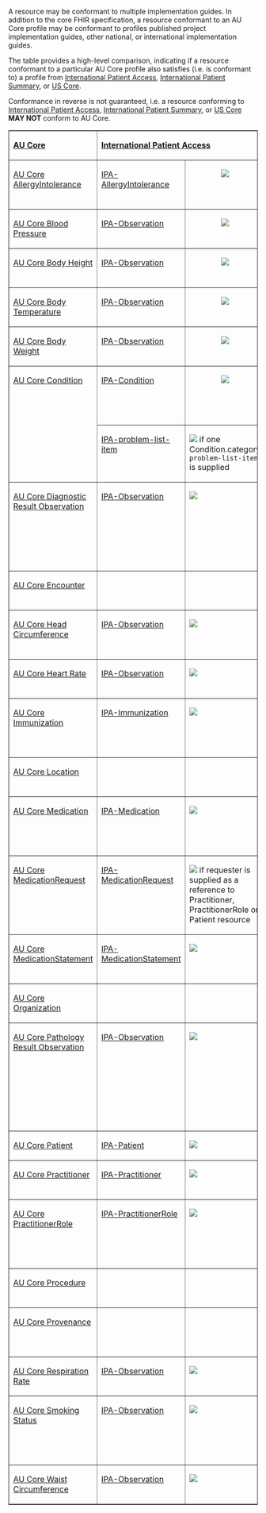 A resource may be conformant to multiple implementation guides. In addition to the core FHIR specification, a resource conformant to an AU Core profile may be conformant to profiles published project implementation guides, other national, or international implementation guides.

The table provides a high-level comparison, indicating if a resource conformant to a particular AU Core profile also satisfies (i.e. is conformant to) a profile from [International Patient Access](https://build.fhir.org/ig/HL7/fhir-ipa), [International Patient Summary](https://build.fhir.org/ig/HL7/fhir-ips), or [US Core](http://build.fhir.org/ig/HL7/US-Core).

Conformance in reverse is not guaranteed, i.e. a resource conforming to [International Patient Access](https://build.fhir.org/ig/HL7/fhir-ipa), [International Patient Summary](http://build.fhir.org/ig/HL7/fhir-ips), or [US Core](http://build.fhir.org/ig/HL7/US-Core) **MAY NOT** conform to AU Core.

<table border="1" cellspacing="0" cellpadding="0">
    <tbody>
        <tr>
            <td width="93" valign="top">
                <p>
                    <strong>
                        <a href="https://build.fhir.org/ig/hl7au/au-fhir-core">
                            AU Core
                        </a>
                    </strong>
                </p>
            </td>
            <td width="191" colspan="2" valign="top">
                <p>
                    <a href="https://build.fhir.org/ig/HL7/fhir-ipa">
                        <strong>International Patient Access</strong>
                    </a>
                    <strong></strong>
                </p>
            </td>
            <td width="198" colspan="2" valign="top">
                <p>
                    <a href="https://build.fhir.org/ig/HL7/fhir-ips">
                        <strong>International Patient Summary</strong>
                    </a>
                    <strong></strong>
                </p>
            </td>
            <td width="215" colspan="2" valign="top">
                <p>
                    <a href="http://build.fhir.org/ig/HL7/US-Core">
                        <strong>US Core</strong>
                    </a>
                    <strong></strong>
                </p>
            </td>
        </tr>
        <tr>
            <td width="93" valign="top">
                <p>
                    <a
                        href="StructureDefinition-au-core-allergyintolerance.html"
                    >
                        AU Core AllergyIntolerance
                    </a>
                </p>
            </td>
            <td width="81" valign="top">
                <p>
                    <a
                        href="http://hl7.org/fhir/uv/ipa/StructureDefinition/ipa-allergyintolerance"
                    >
                        IPA-AllergyIntolerance
                    </a>
                </p>
            </td>
            <td width="111" valign="top">
                <p align="center">
                    <img src="https://hl7.org/fhir/R4/assets/images/tick.png"/>
                </p>
            </td>
            <td width="68" valign="top">
                <p>
                    <a
                        href="http://hl7.org/fhir/uv/ips/StructureDefinition/AllergyIntolerance-uv-ips"
                    >
                        Allergy Intolerance (IPS)
                    </a>
                </p>
            </td>
            <td width="130" valign="top">
                <p>
                    <img src="https://hl7.org/fhir/R4/assets/images/tick.png"/> if patient is supported as
                    AllergyIntolerance.patient.reference
                </p>
            </td>
            <td width="78" valign="top">
                <p>
                    <a
                        href="http://hl7.org/fhir/us/core/StructureDefinition/us-core-allergyintolerance"
                    >
                        US Core AllergyIntolerance
                    </a>
                </p>
            </td>
            <td width="137" valign="top">
                <p>
                    <img src="https://hl7.org/fhir/R4/assets/images/tick.png"/>
                </p>
            </td>
        </tr>
        <tr>
            <td width="93" valign="top">
                <p>
                    <a
                        href="StructureDefinition-au-core-bloodpressure.html"
                    >
                        AU Core Blood Pressure
                    </a>
                </p>
            </td>
            <td width="81" valign="top">
                <p>
                    <a
                        href="https://build.fhir.org/ig/HL7/fhir-ipa/StructureDefinition-ipa-observation.html"
                    >
                        IPA-Observation
                    </a>
                </p>
            </td>
            <td width="111" valign="top">
                <p align="center">
                    <img src="https://hl7.org/fhir/R4/assets/images/tick.png"/>
                </p>
            </td>
            <td width="68" valign="top">
                <p>
                    <a href="http://hl7.org/fhir/R4/observation-bp.html">
                        observation-bp
                    </a>
                </p>
            </td>
            <td width="130" valign="top">
                <p>
                    <img src="https://hl7.org/fhir/R4/assets/images/tick.png"/>
                </p>
            </td>
            <td width="78" valign="top">
                <p>
                    <a
                        href="http://hl7.org/fhir/us/core/StructureDefinition/us-core-blood-pressure"
                    >
                        US Core Blood Pressure
                    </a>
                </p>
            </td>
            <td width="137" valign="top">
                <p>
                    <img src="https://hl7.org/fhir/R4/assets/images/tick.png"/>
                </p>
            </td>
        </tr>
        <tr>
            <td width="93" valign="top">
                <p>
                    <a
                        href="StructureDefinition-au-core-bodyheight.html"
                    >
                        AU Core Body Height
                    </a>
                </p>
            </td>
            <td width="81" valign="top">
                <p>
                    <a
                        href="https://build.fhir.org/ig/HL7/fhir-ipa/StructureDefinition-ipa-observation.html"
                    >
                        IPA-Observation
                    </a>
                </p>
            </td>
            <td width="111" valign="top">
                <p align="center">
                    <img src="https://hl7.org/fhir/R4/assets/images/tick.png"/>
                </p>
            </td>
            <td width="68" valign="top">
                <p>
                    <a
                        href="http://hl7.org/fhir/R4/observation-bodyheight.html"
                    >
                        observation-bodyheight
                    </a>
                </p>
            </td>
            <td width="130" valign="top">
                <p>
                    <img src="https://hl7.org/fhir/R4/assets/images/tick.png"/>
                </p>
            </td>
            <td width="78" valign="top">
                <p>
                    <a
                        href="http://hl7.org/fhir/us/core/StructureDefinition/us-core-body-height"
                    >
                        US Core Body Height
                    </a>
                </p>
            </td>
            <td width="137" valign="top">
                <p>
                    <img src="https://hl7.org/fhir/R4/assets/images/tick.png"/>
                </p>
            </td>
        </tr>
        <tr>
            <td width="93" valign="top">
                <p>
                    <a
                        href="StructureDefinition-au-core-bodytemp.html"
                    >
                        AU Core Body Temperature
                    </a>
                </p>
            </td>
            <td width="81" valign="top">
                <p>
                    <a
                        href="https://build.fhir.org/ig/HL7/fhir-ipa/StructureDefinition-ipa-observation.html"
                    >
                        IPA-Observation
                    </a>
                </p>
            </td>
            <td width="111" valign="top">
                <p align="center">
                    <img src="https://hl7.org/fhir/R4/assets/images/tick.png"/>
                </p>
            </td>
            <td width="68" valign="top">
                <p>
                    <a href="http://hl7.org/fhir/R4/observation-bodytemp.html">
                        observation-bodytemp
                    </a>
                </p>
            </td>
            <td width="130" valign="top">
                <p>
                    <img src="https://hl7.org/fhir/R4/assets/images/tick.png"/>
                </p>
            </td>
            <td width="78" valign="top">
                <p>
                    <a
                        href="http://hl7.org/fhir/us/core/StructureDefinition/us-core-body-temperature"
                    >
                        US Core Body Temperature
                    </a>
                </p>
            </td>
            <td width="137" valign="top">
                <p>
                    <img src="https://hl7.org/fhir/R4/assets/images/tick.png"/>
                </p>
            </td>
        </tr>
        <tr>
            <td width="93" valign="top">
                <p>
                    <a
                        href="StructureDefinition-au-core-bodyweight.html"
                    >
                        AU Core Body Weight
                    </a>
                </p>
            </td>
            <td width="81" valign="top">
                <p>
                    <a
                        href="https://build.fhir.org/ig/HL7/fhir-ipa/StructureDefinition-ipa-observation.html"
                    >
                        IPA-Observation
                    </a>
                </p>
            </td>
            <td width="111" valign="top">
                <p align="center">
                    <img src="https://hl7.org/fhir/R4/assets/images/tick.png"/>
                </p>
            </td>
            <td width="68" valign="top">
                <p>
                    <a
                        href="http://hl7.org/fhir/R4/observation-bodyweight.html"
                    >
                        observation-bodyweight
                    </a>
                </p>
            </td>
            <td width="130" valign="top">
                <p>
                    <img src="https://hl7.org/fhir/R4/assets/images/tick.png"/>
                </p>
            </td>
            <td width="78" valign="top">
                <p>
                    <a
                        href="http://hl7.org/fhir/us/core/StructureDefinition/us-core-body-weight"
                    >
                        US Core Body Weight
                    </a>
                </p>
            </td>
            <td width="137" valign="top">
                <p>
                    <img src="https://hl7.org/fhir/R4/assets/images/tick.png"/>
                </p>
            </td>
        </tr>
        <tr>
            <td width="93" rowspan="2" valign="top">
                <p>
                    <a
                        href="StructureDefinition-au-core-condition.html"
                    >
                        AU Core Condition
                    </a>
                </p>
            </td>
            <td width="81" valign="top">
                <p>
                    <a
                        href="http://hl7.org/fhir/uv/ipa/StructureDefinition/ipa-condition"
                    >
                        IPA-Condition
                    </a>
                </p>
            </td>
            <td width="111" valign="top">
                <p align="center">
                    <img src="https://hl7.org/fhir/R4/assets/images/tick.png"/>
                </p>
            </td>
            <td width="68" rowspan="2" valign="top">
                <p>
                    <a
                        href="http://hl7.org/fhir/uv/ips/StructureDefinition/Condition-uv-ips"
                    >
                        Condition (IPS)
                    </a>
                </p>
            </td>
            <td width="130" rowspan="2" valign="top">
                <p>
                    <img src="https://hl7.org/fhir/R4/assets/images/tick.png"/> if patient is supported as Condition.subject.reference
                </p>
            </td>
            <td width="78" valign="top">
                <p>
                    <a
                        href="http://hl7.org/fhir/us/core/StructureDefinition/us-core-condition-problems-health-concerns"
                    >
                        US Core Condition Problems and Health Concerns
                    </a>
                </p>
            </td>
            <td width="137" valign="top">
                <p>
                    <img src="https://hl7.org/fhir/R4/assets/images/tick.png"/> if one Condition.category is supplied with a value
                    from the US Core Problem or Health Concern value set
                </p>
            </td>
        </tr>
        <tr>
            <td width="81" valign="top">
                <p>
                    <a
                        href="http://hl7.org/fhir/uv/ipa/StructureDefinition/ipa-problem-list-item"
                    >
                        IPA-problem-list-item
                    </a>
                </p>
            </td>
            <td width="111" valign="top">
                <p>
<img src="https://hl7.org/fhir/R4/assets/images/tick.png"/> if one Condition.category                    <code>problem-list-item</code> is supplied
                </p>
            </td>
            <td width="78" valign="top">
                <p>
                    <a
                        href="http://hl7.org/fhir/us/core/StructureDefinition/us-core-condition-encounter-diagnosis"
                    >
                        US Core Condition Encounter Diagnosis
                    </a>
                </p>
            </td>
            <td width="137" valign="top">
                <p>
<img src="https://hl7.org/fhir/R4/assets/images/tick.png"/> if one Condition.category                    <code>encounter-diagnosis</code> is supplied
                </p>
            </td>
        </tr>
        <tr>
            <td width="93" valign="top">
                <p>
                    <a
                        href="StructureDefinition-au-core-diagnosticresult.html"
                    >
                        AU Core Diagnostic Result Observation
                    </a>
                </p>
            </td>
            <td width="81" valign="top">
                <p>
                    <a
                        href="https://build.fhir.org/ig/HL7/fhir-ipa/StructureDefinition-ipa-observation.html"
                    >
                        IPA-Observation
                    </a>
                </p>
            </td>
            <td width="111" valign="top">
                <p>
                    <img src="https://hl7.org/fhir/R4/assets/images/tick.png"/>
                </p>
            </td>
            <td width="68" valign="top">
                <p>
                    <a
                        href="http://hl7.org/fhir/uv/ips/StructureDefinition/Observation-results-uv-ips"
                    >
                        Observation Results (IPS)
                    </a>
                </p>
            </td>
            <td width="130" valign="top">
                <p>
                    <img src="https://hl7.org/fhir/R4/assets/images/tick.png"/> if patient is supported as
Observation.subject.reference and Observation.status is                    <code>final</code>
                </p>
            </td>
            <td width="78" valign="top">
                <p>
                    <a
                        href="http://hl7.org/fhir/us/core/StructureDefinition/us-core-observation-clinical-result"
                    >
                        US Core Observation Clinical Result
                    </a>
                </p>
            </td>
            <td width="137" valign="top">
                <p>
                    <img src="https://hl7.org/fhir/R4/assets/images/tick.png"/> noting that US Core extensibly binds Observation.code
                    to LOINC and restricts Observation.quantity[x] to UCUM for
                    coded quantity units
                </p>
            </td>
        </tr>
        <tr>
            <td width="93" valign="top">
                <p>
                    <a
                        href="StructureDefinition-au-core-encounter.html"
                    >
                        AU Core Encounter
                    </a>
                </p>
            </td>
            <td width="81" valign="top">
            </td>
            <td width="111" valign="top">
            </td>
            <td width="68" valign="top">
            </td>
            <td width="130" valign="top">
            </td>
            <td width="78" valign="top">
                <p>
                    <a
                        href="http://hl7.org/fhir/us/core/StructureDefinition/us-core-encounter"
                    >
                        US Core Encounter
                    </a>
                </p>
            </td>
            <td width="137" valign="top">
                <p>
                    <img src="https://hl7.org/fhir/R4/assets/images/tick.png"/> if Encounter.type is supplied
                </p>
            </td>
        </tr>
        <tr>
            <td width="93" valign="top">
                <p>
                    <a
                        href="StructureDefinition-au-core-headcircum.html"
                    >
                        AU Core Head Circumference
                    </a>
                </p>
            </td>
            <td width="81" valign="top">
                <p>
                    <a
                        href="https://build.fhir.org/ig/HL7/fhir-ipa/StructureDefinition-ipa-observation.html"
                    >
                        IPA-Observation
                    </a>
                </p>
            </td>
            <td width="111" valign="top">
                <p>
                    <img src="https://hl7.org/fhir/R4/assets/images/tick.png"/>
                </p>
            </td>
            <td width="68" valign="top">
                <p>
                    <a
                        href="https://hl7.org/fhir/R4/observation-headcircum.html"
                    >
                        observation-headcircum
                    </a>
                </p>
            </td>
            <td width="130" valign="top">
                <p>
                    <img src="https://hl7.org/fhir/R4/assets/images/tick.png"/>
                </p>            
            </td>
            <td width="78" valign="top">
                <p>
                    <a
                        href="https://build.fhir.org/ig/HL7/US-Core/StructureDefinition-us-core-head-circumference.html"
                    >
                        US Core Head Circumference Profile
                    </a>
                </p>
            </td>
            <td width="137" valign="top">
                <p>
                    <img src="https://hl7.org/fhir/R4/assets/images/tick.png"/>
                </p>
            </td>
        </tr>
        <tr>
            <td width="93" valign="top">
                <p>
                    <a
                        href="StructureDefinition-au-core-heartrate.html"
                    >
                        AU Core Heart Rate
                    </a>
                </p>
            </td>
            <td width="81" valign="top">
                <p>
                    <a
                        href="https://build.fhir.org/ig/HL7/fhir-ipa/StructureDefinition-ipa-observation.html"
                    >
                        IPA-Observation
                    </a>
                </p>
            </td>
            <td width="111" valign="top">
                <p>
                    <img src="https://hl7.org/fhir/R4/assets/images/tick.png"/>
                </p>
            </td>
            <td width="68" valign="top">
                <p>
                    <a href="http://hl7.org/fhir/R4/observation-heartrate.html">
                        observation-heartrate
                    </a>
                </p>
            </td>
            <td width="130" valign="top">
                <p>
                    <img src="https://hl7.org/fhir/R4/assets/images/tick.png"/>
                </p>
            </td>
            <td width="78" valign="top">
                <p>
                    <a
                        href="http://hl7.org/fhir/us/core/StructureDefinition/us-core-heart-rate"
                    >
                        US Core Heart Rate
                    </a>
                </p>
            </td>
            <td width="137" valign="top">
                <p>
                    <img src="https://hl7.org/fhir/R4/assets/images/tick.png"/>
                </p>
            </td>
        </tr>
        <tr>
            <td width="93" valign="top">
                <p>
                    <a
                        href="StructureDefinition-au-core-immunization.html"
                    >
                        AU Core Immunization
                    </a>
                </p>
            </td>
            <td width="81" valign="top">
                <p>
                    <a
                        href="http://hl7.org/fhir/uv/ipa/StructureDefinition/ipa-immunization"
                    >
                        IPA-Immunization
                    </a>
                </p>
            </td>
            <td width="111" valign="top">
                <p>
                    <img src="https://hl7.org/fhir/R4/assets/images/tick.png"/>
                </p>
            </td>
            <td width="68" valign="top">
                <p>
                    <a
                        href="http://hl7.org/fhir/uv/ips/StructureDefinition/Immunization-uv-ips"
                    >
                        Immunization (IPS)
                    </a>
                </p>
            </td>
            <td width="130" valign="top">
                <p>
                    <img src="https://hl7.org/fhir/R4/assets/images/tick.png"/> if patient is supported as
                    Immunization.patient.reference
                </p>
            </td>
            <td width="78" valign="top">
                <p>
                    <a
                        href="http://hl7.org/fhir/us/core/StructureDefinition/us-core-immunization"
                    >
                        US Core Immunization
                    </a>
                </p>
            </td>
            <td width="137" valign="top">
                <p>
                    <img src="https://hl7.org/fhir/R4/assets/images/tick.png"/> noting that US Core extensibly binds to CVX which is
                    not an AU vaccine terminology
                </p>
            </td>
        </tr>
        <tr>
            <td width="93" valign="top">
                <p>
                    <a
                        href="StructureDefinition-au-core-location.html"
                    >
                        AU Core Location
                    </a>
                </p>
            </td>
            <td width="81" valign="top">
            </td>
            <td width="111" valign="top">
            </td>
            <td width="68" valign="top">
            </td>
            <td width="130" valign="top">
            </td>
            <td width="78" valign="top">
                <p>
                    <a
                        href="http://hl7.org/fhir/us/core/StructureDefinition/us-core-location"
                    >
                        US Core Location
                    </a>
                </p>
            </td>
            <td width="137" valign="top">
                <p>
                    <img src="https://hl7.org/fhir/R4/assets/images/tick.png"/> if Location.name is supplied
                </p>
            </td>
        </tr>
        <tr>
            <td width="93" valign="top">
                <p>
                    <a
                        href="StructureDefinition-au-core-medication.html"
                    >
                        AU Core Medication
                    </a>
                </p>
            </td>
            <td width="81" valign="top">
                <p>
                    <a
                        href="http://hl7.org/fhir/uv/ipa/StructureDefinition/ipa-medication"
                    >
                        IPA-Medication
                    </a>
                </p>
            </td>
            <td width="111" valign="top">
                <p>
                    <img src="https://hl7.org/fhir/R4/assets/images/tick.png"/>
                </p>
            </td>
            <td width="68" valign="top">
                <p>
                    <a
                        href="http://hl7.org/fhir/uv/ips/StructureDefinition/Medication-uv-ips"
                    >
                        Medication (IPS)
                    </a>
                </p>
            </td>
            <td width="130" valign="top">
                <p>
                    <img src="https://hl7.org/fhir/R4/assets/images/tick.png"/> if
                    <a
                        href="http://hl7.org/fhir/uv/ips/StructureDefinition/Quantity-uv-ips"
                    >
                        Data Type Profile: Quantity (IPS)
                    </a>
                    constraints are met
                </p>
            </td>
            <td width="78" valign="top">
                <p>
                    <a
                        href="http://hl7.org/fhir/us/core/StructureDefinition/us-core-medication"
                    >
                        US Core Medication
                    </a>
                </p>
            </td>
            <td width="137" valign="top">
                <p>
                    <img src="https://hl7.org/fhir/R4/assets/images/tick.png"/> noting that US Core extensibly binds to RxNorm which
                    is not an AU medicines terminology
                </p>
            </td>
        </tr>
        <tr>
            <td width="93" valign="top">
                <p>
                    <a
                        href="StructureDefinition-au-core-medicationrequest.html"
                    >
                        AU Core MedicationRequest
                    </a>
                </p>
            </td>
            <td width="81" valign="top">
                <p>
                    <a
                        href="http://hl7.org/fhir/uv/ipa/StructureDefinition/ipa-medicationrequest"
                    >
                        IPA-MedicationRequest
                    </a>
                </p>
            </td>
            <td width="111" valign="top">
                <p>
                    <img src="https://hl7.org/fhir/R4/assets/images/tick.png"/> if requester is supplied as a reference to Practitioner, PractitionerRole or Patient resource
                </p>
            </td>
            <td width="68" valign="top">
                <p>
                    <a
                        href="http://hl7.org/fhir/uv/ips/StructureDefinition/MedicationRequest-uv-ips"
                    >
                        Medication Request (IPS)
                    </a>
                </p>
            </td>
            <td width="130" valign="top">
                <p>
                    <img src="https://hl7.org/fhir/R4/assets/images/tick.png"/> if patient is supported as
                    MedicationRequest.subject.reference
                </p>
            </td>
            <td width="78" valign="top">
                <p>
                    <a
                        href="http://hl7.org/fhir/us/core/StructureDefinition/us-core-medicationrequest"
                    >
                        US Core MedicationRequest
                    </a>
                </p>
            </td>
            <td width="137" valign="top">
                <p>
                    <img src="https://hl7.org/fhir/R4/assets/images/tick.png"/> if core FHIR MedicationRequest Category codes are
                    supplied in MedicationRequest.category
                </p>
            </td>
        </tr>
        <tr>
            <td width="93" valign="top">
                <p>
                    <a
                        href="StructureDefinition-au-core-medicationstatement.html"
                    >
                        AU Core MedicationStatement
                    </a>
                </p>
            </td>
            <td width="81" valign="top">
                <p>
                    <a
                        href="http://hl7.org/fhir/uv/ipa/StructureDefinition/ipa-medicationstatement"
                    >
                        IPA-MedicationStatement
                    </a>
                </p>
            </td>
            <td width="111" valign="top">
                <p>
                    <img src="https://hl7.org/fhir/R4/assets/images/tick.png"/>
                </p>
            </td>
            <td width="68" valign="top">
                <p>
                    <a
                        href="http://hl7.org/fhir/uv/ips/StructureDefinition/MedicationStatement-uv-ips"
                    >
                        Medication Statement (IPS)
                    </a>
                </p>
            </td>
            <td width="130" valign="top">
            <p>
                    <img src="https://hl7.org/fhir/R4/assets/images/tick.png"/> if MedicationStatement.effective[x] is included and patient is supported as MedicationStatement.subject.reference
                </p>
            </td>
            <td width="78" valign="top">
            </td>
            <td width="137" valign="top">
            </td>
        </tr>
        <tr>
            <td width="93" valign="top">
                <p>
                    <a
                        href="StructureDefinition-au-core-organization.html"
                    >
                        AU Core Organization
                    </a>
                </p>
            </td>
            <td width="81" valign="top">
            </td>
            <td width="111" valign="top">
            </td>
            <td width="68" valign="top">
                <p>
                    <a
                        href="http://hl7.org/fhir/uv/ips/StructureDefinition/Organization-uv-ips"
                    >
                        Organization (IPS)
                    </a>
                </p>
            </td>
            <td width="130" valign="top">
                <p>
                    <img src="https://hl7.org/fhir/R4/assets/images/tick.png"/>
                </p>
            </td>
            <td width="78" valign="top">
                <p>
                    <a
                        href="http://hl7.org/fhir/us/core/StructureDefinition/us-core-organization"
                    >
                        US Core Organization
                    </a>
                </p>
            </td>
            <td width="137" valign="top">
                <p>
                    <img src="https://hl7.org/fhir/R4/assets/images/tick.png"/> if Organization.active is supplied
                </p>
            </td>
        </tr>
        <tr>
            <td width="93" rowspan="2" valign="top">
                <p>
                    <a
                        href="StructureDefinition-au-core-diagnosticresult-path.html"
                    >
                        AU Core Pathology Result Observation
                    </a>
                </p>
            </td>
            <td width="81" rowspan="2" valign="top">
                <p>
                    <a
                        href="https://build.fhir.org/ig/HL7/fhir-ipa/StructureDefinition-ipa-observation.html"
                    >
                        IPA-Observation
                    </a>
                </p>
            </td>
            <td width="111" rowspan="2" valign="top">
                <p>
                    <img src="https://hl7.org/fhir/R4/assets/images/tick.png"/>
                </p>
            </td>
            <td width="68" valign="top">
                <p>
                    <a
                        href="http://hl7.org/fhir/uv/ips/StructureDefinition/Observation-results-laboratory-uv-ips"
                    >
                        Observation Results: laboratory (IPS)
                    </a>
                </p>
            </td>
            <td width="130" valign="top">
                <p>
                    <img src="https://hl7.org/fhir/R4/assets/images/tick.png"/> if patient is supported as
Observation.subject.reference, Observation.status is                    <code>final</code> and Observation.performer is supplied
                </p>
            </td>
            <td width="78" rowspan="2" valign="top">
                <p>
                    <a
                        href="http://hl7.org/fhir/us/core/StructureDefinition/us-core-observation-lab"
                    >
                        US Core Laboratory Result Observation
                    </a>
                </p>
            </td>
            <td width="137" rowspan="2" valign="top">
                <p>
                    <img src="https://hl7.org/fhir/R4/assets/images/tick.png"/>
                </p>
            </td>
        </tr>
        <tr>
            <td width="68" valign="top">
                <p>
                    <a
                        href="http://hl7.org/fhir/uv/ips/StructureDefinition/Observation-results-pathology-uv-ips"
                    >
                        Observation Results: pathology (IPS)
                    </a>
                </p>
            </td>
            <td width="130" valign="top">
                <p>
                    <img src="https://hl7.org/fhir/R4/assets/images/tick.png"/> if patient is supported as
                    Observation.subject.reference and Observation.performer is
                    supplied
                </p>
            </td>
        </tr>
        <tr>
            <td width="93" valign="top">
                <p>
                    <a
                        href="StructureDefinition-au-core-patient.html"
                    >
                        AU Core Patient
                    </a>
                </p>
            </td>
            <td width="81" valign="top">
                <p>
                    <a
                        href="https://build.fhir.org/ig/HL7/fhir-ipa/StructureDefinition-ipa-patient.html"
                    >
                        IPA-Patient
                    </a>
                </p>
            </td>
            <td width="111" valign="top">
                <p>
                    <img src="https://hl7.org/fhir/R4/assets/images/tick.png"/>
                </p>
            </td>
            <td width="68" valign="top">
                <p>
                    <a
                        href="http://hl7.org/fhir/uv/ips/StructureDefinition/Patient-uv-ips"
                    >
                        Patient (IPS)
                    </a>
                </p>
            </td>
            <td width="130" valign="top">
                <p>
                    <img src="https://hl7.org/fhir/R4/assets/images/tick.png"/>
                </p>
            </td>
            <td width="78" valign="top">
                <p>
                    <a
                        href="http://hl7.org/fhir/us/core/StructureDefinition/us-core-patient"
                    >
                        US Core Patient
                    </a>
                </p>
            </td>
            <td width="137" valign="top">
                <p>
                    <img src="https://hl7.org/fhir/R4/assets/images/tick.png"/>
                </p>
            </td>
        </tr>
        <tr>
            <td width="93" valign="top">
                <p>
                    <a
                        href="StructureDefinition-au-core-practitioner.html"
                    >
                        AU Core Practitioner
                    </a>
                </p>
            </td>
            <td width="81" valign="top">
                <p>
                    <a
                        href="https://build.fhir.org/ig/HL7/fhir-ipa/StructureDefinition-ipa-practitioner.html"
                    >
                        IPA-Practitioner
                    </a>
                </p>
            </td>
            <td width="111" valign="top">
                <p>
                    <img src="https://hl7.org/fhir/R4/assets/images/tick.png"/>
                </p>
            </td>
            <td width="68" valign="top">
                <p>
                    <a
                        href="http://hl7.org/fhir/uv/ips/StructureDefinition/Practitioner-uv-ips"
                    >
                        Practitioner (IPS)
                    </a>
                </p>
            </td>
            <td width="130" valign="top">
                <p>
                    <img src="https://hl7.org/fhir/R4/assets/images/tick.png"/>
                </p>
            </td>
            <td width="78" valign="top">
                <p>
                    <a
                        href="http://hl7.org/fhir/us/core/StructureDefinition/us-core-practitioner"
                    >
                        US Core Practitioner
                    </a>
                </p>
            </td>
            <td width="137" valign="top">
                <p>
                    <img src="https://hl7.org/fhir/R4/assets/images/tick.png"/> if Practitioner.identifier is supplied
                </p>
            </td>
        </tr>
        <tr>
            <td width="93" valign="top">
                <p>
                    <a
                        href="StructureDefinition-au-core-practitionerrole.html"
                    >
                        AU Core PractitionerRole
                    </a>
                </p>
            </td>
            <td width="81" valign="top">
                <p>
                    <a
                        href="https://build.fhir.org/ig/HL7/fhir-ipa/StructureDefinition-ipa-practitionerrole.html"
                    >
                        IPA-PractitionerRole
                    </a>
                </p>
            </td>
            <td width="111" valign="top">
                <p>
                    <img src="https://hl7.org/fhir/R4/assets/images/tick.png"/>
                </p>
            </td>
            <td width="68" valign="top">
                <p>
                    <a
                        href="http://hl7.org/fhir/uv/ips/StructureDefinition/PractitionerRole-uv-ips"
                    >
                        PractitionerRole (IPS)
                    </a>
                </p>
            </td>
            <td width="130" valign="top">
                <p>
                    <img src="https://hl7.org/fhir/R4/assets/images/tick.png"/>
                </p>
            </td>
            <td width="78" valign="top">
                <p>
                    <a
                        href="http://hl7.org/fhir/us/core/StructureDefinition/us-core-practitionerrole"
                    >
                        US Core PractitionerRole
                    </a>
                </p>
            </td>
            <td width="137" valign="top">
                <p>
                    <img src="https://hl7.org/fhir/R4/assets/images/tick.png"/> noting that AU Core does not enforce the US Core
                    constraint <strong>pd-1</strong>: SHALL have contact
                    information or a reference to an Endpoint
                </p>
            </td>
        </tr>
        <tr>
            <td width="93" valign="top">
                <p>
                    <a
                        href="StructureDefinition-au-core-procedure.html"
                    >
                        AU Core Procedure
                    </a>
                </p>
            </td>
            <td width="81" valign="top">
            </td>
            <td width="111" valign="top">
            </td>
            <td width="68" valign="top">
                <p>
                    <a
                        href="http://hl7.org/fhir/uv/ips/StructureDefinition/Procedure-uv-ips"
                    >
                        Procedure (IPS)
                    </a>
                </p>
            </td>
            <td width="130" valign="top">
                <p>
                    <img src="https://hl7.org/fhir/R4/assets/images/tick.png"/> if patient is supported as
                    Procedure.subject.reference
                </p>
            </td>
            <td width="78" valign="top">
                <p>
                    <a
                        href="http://hl7.org/fhir/us/core/StructureDefinition/us-core-procedure"
                    >
                        US Core Procedure
                    </a>
                </p>
            </td>
            <td width="137" valign="top">
                <p>
                    <img src="https://hl7.org/fhir/R4/assets/images/tick.png"/> 
                </p>
            </td>
        </tr>
        <tr>
            <td width="93" valign="top">
                <p>
                    <a
                        href="StructureDefinition-au-core-provenance.html"
                    >
                        AU Core Provenance
                    </a>
                </p>
            </td>
            <td width="81" valign="top">
            </td>
            <td width="111" valign="top">
            </td>
            <td width="68" valign="top">
            </td>
            <td width="130" valign="top">
            </td>
            <td width="78" valign="top">
                <p>
                    <a
                        href="http://hl7.org/fhir/us/core/StructureDefinition/us-core-provenance"
                    >
                        US Core Provenance
                    </a>
                </p>
            </td>
            <td width="137" valign="top">
                <p>
                    <img src="https://hl7.org/fhir/R4/assets/images/tick.png"/> if all instances of Provenance.agent.onBehalfOf are supplied as Organization
                </p>
            </td>
        </tr>
        <tr>
            <td width="93" valign="top">
                <p>
                    <a
                        href="StructureDefinition-au-core-resprate.html"
                    >
                        AU Core Respiration Rate
                    </a>
                </p>
            </td>
            <td width="81" valign="top">
                <p>
                    <a
                        href="https://build.fhir.org/ig/HL7/fhir-ipa/StructureDefinition-ipa-observation.html"
                    >
                        IPA-Observation
                    </a>
                </p>
            </td>
            <td width="111" valign="top">
                <p>
                    <img src="https://hl7.org/fhir/R4/assets/images/tick.png"/>
                </p>
            </td>
            <td width="68" valign="top">
                <p>
                    <a
                        href="http://hl7.org/fhir/us/core/StructureDefinition/us-core-respiratory-rate"
                    >
                        observation-resprate
                    </a>
                </p>
            </td>
            <td width="130" valign="top">
                <p>
                    <img src="https://hl7.org/fhir/R4/assets/images/tick.png"/>
                </p>
            </td>
            <td width="78" valign="top">
                <p>
                    <a
                        href="http://hl7.org/fhir/us/core/StructureDefinition/us-core-heart-rate"
                    >
                        US Core Respiratory Rate
                    </a>
                </p>
            </td>
            <td width="137" valign="top">
                <p>
                    <img src="https://hl7.org/fhir/R4/assets/images/tick.png"/>
                </p>
            </td>
        </tr>
        <tr>
            <td width="93" valign="top">
                <p>
                    <a
                        href="StructureDefinition-au-core-smokingstatus.html"
                    >
                        AU Core Smoking Status
                    </a>
                </p>
            </td>
            <td width="81" valign="top">
                <p>
                    <a
                        href="https://build.fhir.org/ig/HL7/fhir-ipa/StructureDefinition-ipa-observation.html"
                    >
                        IPA-Observation
                    </a>
                </p>
            </td>
            <td width="111" valign="top">
                <p>
                    <img src="https://hl7.org/fhir/R4/assets/images/tick.png"/>
                </p>
            </td>
            <td width="68" valign="top">
                <p>
                    <a
                        href="http://hl7.org/fhir/uv/ips/StructureDefinition/Observation-tobaccouse-uv-ips"
                    >
                        Observation - SH: tobacco use
                    </a>
                </p>
            </td>
            <td width="130" valign="top">
                <p>
                    <img src="https://hl7.org/fhir/R4/assets/images/tick.png"/> if additional LOINC coding is supplied in
                    Observation.code and Observation.valueCodeableConcept, and
                    patient is supported in Observation.subject.reference
                </p>
            </td>
            <td width="78" valign="top">
                <p>
                    <a
                        href="http://hl7.org/fhir/us/core/StructureDefinition/us-core-smokingstatus"
                    >
                        US Core Smoking Status Observation
                    </a>
                </p>
            </td>
            <td width="137" valign="top">
                <p>
                    <img src="https://hl7.org/fhir/R4/assets/images/tick.png"/>
                </p>
            </td>
        </tr>
        <tr>
            <td width="93" valign="top">
                <p>
                    <a
                        href="StructureDefinition-au-core-waistcircum.html"
                    >
                        AU Core Waist Circumference
                    </a>
                </p>
            </td>
            <td width="81" valign="top">
                <p>
                    <a
                        href="https://build.fhir.org/ig/HL7/fhir-ipa/StructureDefinition-ipa-observation.html"
                    >
                        IPA-Observation
                    </a>
                </p>
            </td>
            <td width="111" valign="top">
                <p>
                    <img src="https://hl7.org/fhir/R4/assets/images/tick.png"/>
                </p>
            </td>
            <td width="68" valign="top">
            </td>
            <td width="130" valign="top">
            </td>
            <td width="78" valign="top">
                <p>
                    <a
                        href="http://hl7.org/fhir/us/core/StructureDefinition/us-core-simple-observation"
                    >
                        US Core Simple Observation
                    </a>
                </p>
            </td>
            <td width="137" valign="top">
                <p>
                    <img src="https://hl7.org/fhir/R4/assets/images/tick.png"/>
                </p>
            </td>
        </tr>
    </tbody>
</table>